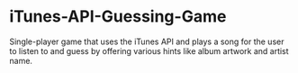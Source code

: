 # iTunes-API-Guessing-Game
Single-player game that uses the iTunes API and plays a song for the user to listen to and guess by offering various hints like album artwork and artist name.
